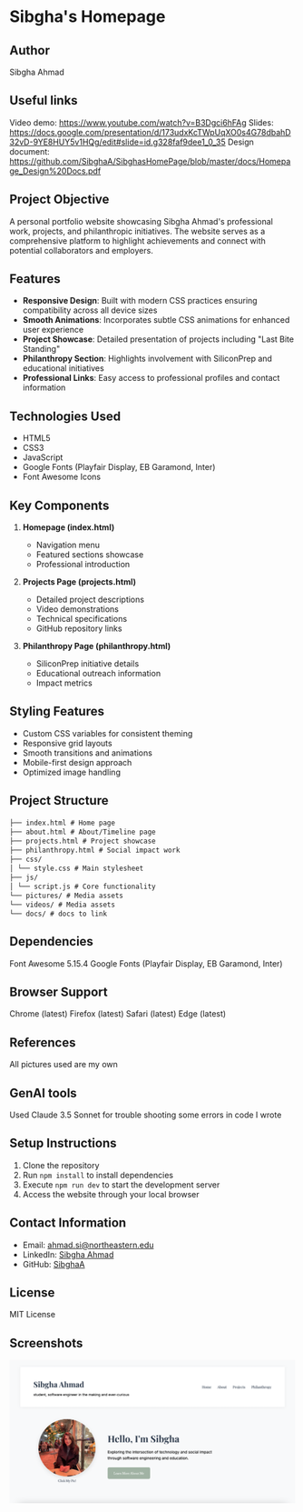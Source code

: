 # Sibgha's Homepage

## Author

Sibgha Ahmad

## Useful links

Video demo: https://www.youtube.com/watch?v=B3Dgci6hFAg
Slides: https://docs.google.com/presentation/d/173udxKcTWpUqXO0s4G78dbahD32vD-9YE8HUY5v1HQg/edit#slide=id.g328faf9dee1_0_35
Design document: https://github.com/SibghaA/SibghasHomePage/blob/master/docs/Homepage_Design%20Docs.pdf

## Project Objective

A personal portfolio website showcasing Sibgha Ahmad's professional work, projects, and philanthropic initiatives. The website serves as a comprehensive platform to highlight achievements and connect with potential collaborators and employers.

## Features

- **Responsive Design**: Built with modern CSS practices ensuring compatibility across all device sizes
- **Smooth Animations**: Incorporates subtle CSS animations for enhanced user experience
- **Project Showcase**: Detailed presentation of projects including "Last Bite Standing"
- **Philanthropy Section**: Highlights involvement with SiliconPrep and educational initiatives
- **Professional Links**: Easy access to professional profiles and contact information

## Technologies Used

- HTML5
- CSS3
- JavaScript
- Google Fonts (Playfair Display, EB Garamond, Inter)
- Font Awesome Icons

## Key Components

1. **Homepage (index.html)**

   - Navigation menu
   - Featured sections showcase
   - Professional introduction

2. **Projects Page (projects.html)**

   - Detailed project descriptions
   - Video demonstrations
   - Technical specifications
   - GitHub repository links

3. **Philanthropy Page (philanthropy.html)**
   - SiliconPrep initiative details
   - Educational outreach information
   - Impact metrics

## Styling Features

- Custom CSS variables for consistent theming
- Responsive grid layouts
- Smooth transitions and animations
- Mobile-first design approach
- Optimized image handling

## Project Structure

```
├── index.html # Home page
├── about.html # About/Timeline page
├── projects.html # Project showcase
├── philanthropy.html # Social impact work
├── css/
│ └── style.css # Main stylesheet
├── js/
│ └── script.js # Core functionality
└── pictures/ # Media assets
└── videos/ # Media assets
└── docs/ # docs to link
```

## Dependencies

Font Awesome 5.15.4
Google Fonts (Playfair Display, EB Garamond, Inter)

## Browser Support

Chrome (latest)
Firefox (latest)
Safari (latest)
Edge (latest)

## References

All pictures used are my own

## GenAI tools

Used Claude 3.5 Sonnet for trouble shooting some errors in code I wrote

## Setup Instructions

1. Clone the repository
2. Run `npm install` to install dependencies
3. Execute `npm run dev` to start the development server
4. Access the website through your local browser

## Contact Information

- Email: ahmad.si@northeastern.edu
- LinkedIn: [Sibgha Ahmad](https://www.linkedin.com/in/sibghaahmad/)
- GitHub: [SibghaA](https://github.com/SibghaA)

## License

MIT License

## Screenshots

![image](/pictures/screenshot.png)
